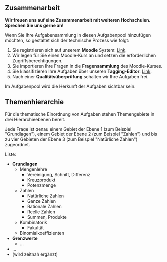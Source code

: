 ## Zusammenarbeit

__Wir freuen uns auf eine Zusammenarbeit mit weiteren Hochschulen. Sprechen Sie uns gerne an!__

Wenn Sie Ihre Aufgabensammlung in diesen Aufgabenpool hinzufügen möchten, so gestaltet sich der technische Prozess wie folgt:
1. Sie registrieren sich auf unserem __Moodle__ System: [Link](https://aufgabenpool.th-koeln.de/moodle/).
2. Wir legen für Sie einen Moodle-Kurs an und setzen die erforderlichen Zugriffsberechtigungen.
3. Sie importieren Ihre Fragen in die __Fragensammlung__ des Moodle-Kurses.
4. Sie klassifizieren Ihre Aufgaben über unseren __Tagging-Editor__: [Link](https://aufgabenpool.th-koeln.de/edit/).
5. Nach einer __Qualitätsüberprüfung__ schalten wir Ihre Aufgaben frei.

Im Aufgabenpool wird die Herkunft der Aufgaben sichtbar sein.


## Themenhierarchie

Für die thematische Einordnung von Aufgaben stehen Themengebiete in drei Hierarchieebenen bereit.

Jede Frage ist genau einem Gebiet der Ebene 1 (zum Beispiel "Grundlagen"), einem Gebiet der Ebene 2 (zum Beispiel "Zahlen") und bis zu vier Gebieten der Ebene 3 (zum Beispiel "Natürliche Zahlen") zugeordnet.

Liste:

-   **Grundlagen**
    -   Mengenlehre
        -   Vereinigung, Schnitt, Differenz
        -   Kreuzprodukt
        -   Potenzmenge
    -   Zahlen
        -   Natürliche Zahlen
        -   Ganze Zahlen
        -   Rationale Zahlen
        -   Reelle Zahlen
        -   Summen, Produkte
    -   Kombinatorik
        -   Fakultät
    -   Binomialkoeffizienten
-   **Grenzwerte**
    -   ...
-   ...
-   (wird zeitnah ergänzt)
